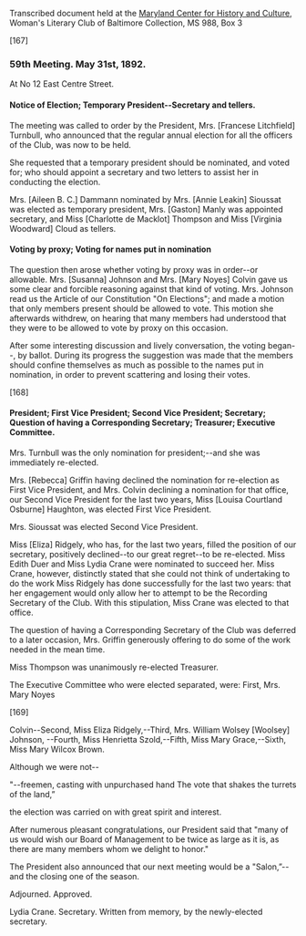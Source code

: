 Transcribed document held at the [Maryland Center for History and Culture](http://mdhs.org/), Woman's Literary Club of Baltimore Collection, MS 988, Box 3

[167]

### 59th Meeting. May 31st, 1892.

At No 12 East Centre Street.

#### Notice of Election; Temporary President--Secretary and tellers.

The meeting was called to order by the President, Mrs. [Francese Litchfield] Turnbull, who announced that the regular annual election for all the officers of the Club, was now to be held.

She requested that a temporary president should be nominated, and voted for; who should appoint a secretary and two letters to assist her in conducting the election.

Mrs. [Aileen B. C.] Dammann nominated by Mrs. [Annie Leakin] Sioussat was elected as temporary president, Mrs. [Gaston] Manly was appointed secretary, and Miss [Charlotte de Macklot] Thompson and Miss [Virginia Woodward] Cloud as tellers.

#### Voting by proxy; Voting for names put in nomination

The question then arose whether voting by proxy was in order--or allowable. Mrs. [Susanna] Johnson and Mrs. [Mary Noyes] Colvin gave us some clear and forcible reasoning against that kind of voting. Mrs. Johnson read us the Article of our Constitution "On Elections"; and made a motion that only members present should be allowed to vote. This motion she afterwards withdrew, on hearing that many members had understood that they were to be allowed to vote by proxy on this occasion.

After some interesting discussion and lively conversation, the voting began--, by ballot. During its progress the suggestion was made that the members should confine themselves as much as possible to the names put in nomination, in order to prevent scattering and losing their votes.

[168]

#### President; First Vice President; Second Vice President; Secretary; Question of having a Corresponding Secretary; Treasurer; Executive Committee.

Mrs. Turnbull was the only nomination for president;--and she was immediately re-elected.

Mrs. [Rebecca] Griffin having declined the nomination for re-election as First Vice President, and Mrs. Colvin declining a nomination for that office, our Second Vice President for the last two years, Miss [Louisa Courtland Osburne] Haughton, was elected First Vice President.

Mrs. Sioussat was elected Second Vice President.

Miss [Eliza] Ridgely, who has, for the last two years, filled the position of our secretary, positively declined--to our great regret--to be re-elected. Miss Edith Duer and Miss Lydia Crane were nominated to succeed her. Miss Crane, however, distinctly stated that she could not think of undertaking to do the work Miss Ridgely has done successfully for the last two years: that her engagement would only allow her to attempt to be the Recording Secretary of the Club. With this stipulation, Miss Crane was elected to that office.

The question of having a Corresponding Secretary of the Club was deferred to a later occasion, Mrs. Griffin generously offering to do some of the work needed in the mean time.

Miss Thompson was unanimously re-elected Treasurer.

The Executive Committee who were elected separated, were: First, Mrs. Mary Noyes

[169]

Colvin--Second, Miss Eliza Ridgely,--Third, Mrs. William Wolsey [Woolsey] Johnson, --Fourth, Miss Henrietta Szold,--Fifth, Miss Mary Grace,--Sixth, Miss Mary Wilcox Brown.

Although we were not--

<poetry>
"--freemen, casting with unpurchased hand
The vote that shakes the turrets of the land,”</poetry>

the election was carried on with great spirit and interest.

After numerous pleasant congratulations, our President said that "many of us would wish our Board of Management to be twice as large as it is, as there are many members whom we delight to honor."

The President also announced that our next meeting would be a "Salon,”--and the closing one of the season.

Adjourned.
Approved.

Lydia Crane.
Secretary.
Written from memory,
by the newly-elected secretary.